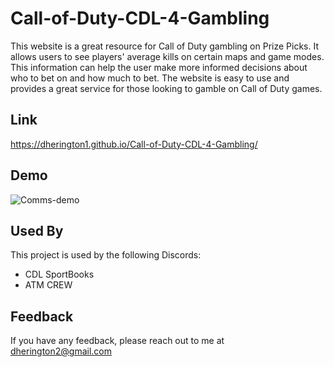 # Call-of-Duty-CDL-4-Gambling

This website is a great resource for Call of Duty gambling on Prize Picks. It allows users to see players' average kills on certain maps and game modes. This information can help the user make more informed decisions about who to bet on and how much to bet. The website is easy to use and provides a great service for those looking to gamble on Call of Duty games.


## Link
https://dherington1.github.io/Call-of-Duty-CDL-4-Gambling/
## Demo

![Comms-demo](https://user-images.githubusercontent.com/87780351/182467832-d2edf9e4-5c3e-4f84-948d-9424b00cdadc.gif)

## Used By

This project is used by the following Discords:

- CDL SportBooks
- ATM CREW


## Feedback

If you have any feedback, please reach out to me at dherington2@gmail.com


